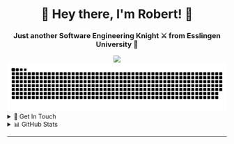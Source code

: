 <div align="center">

  <h1 align="center">👋 Hey there, I'm Robert! 🚀</h1>
  <h3 align="center">Just another Software Engineering Knight ⚔️ from Esslingen University 🏰</h3>
  <img src="https://media.giphy.com/media/WUlplcMpOCEmTGBtBW/giphy.gif" width="30">
  
</div>

<div align="center">
  <a href="https://github.com/robertfeo">
    <img  src="https://github.com/1999AZZAR/1999AZZAR/blob/main/resources/img/grid-snake.svg" alt="snake" />
  </a>
</div>

<details>
  <summary>🔗 Get In Touch</summary>
  <div align="center">
    <samp>
      <h2 align="center">Let's Connect! 🌐</h2>
      <p align="center">
        <br/>
        <a href="https://steamcommunity.com/id/addons01/" target="blank"><img align="center"
           src="https://img.shields.io/badge/Steam-000000?style=for-the-badge&logo=steam&logoColor=white"
           alt=addons01" height="30"/></a>
        <a href="https://discord.gg/j85GD8Vf" target="blank"><img align="center"
           src="https://img.shields.io/badge/Discord-7289DA?style=for-the-badge&logo=discord&logoColor=white"
           alt="addons01" height="30"/></a>
        <a href="mailto:fesko.robert@gmail.com" target="blank"><img align="center"
           src="https://img.shields.io/badge/gmail-EA4335.svg?style=for-the-badge&logo=gmail&logoColor=white"
           alt="azzar" height="30"/></a>
      </p>
    </samp>
  </div>
</details>

<details>
  <summary>📊 GitHub Stats</summary>
  <div align="center">
    <br>
    <a href="https://github.com/robertfeo">
      <img width="49.5%" src="https://github-readme-stats.vercel.app/api?username=robertfeo&show_icons=true&theme=gruvbox&hide_border=true" />
      <img width="49.5%" src="https://github-readme-streak-stats.herokuapp.com/?user=robertfeo&theme=gruvbox&hide_border=true" />
    </a>
  </div>
</details>

---
